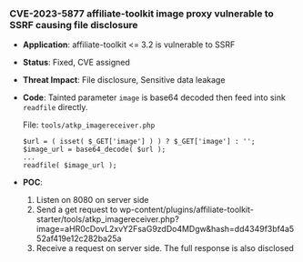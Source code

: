### CVE-2023-5877 affiliate-toolkit image proxy vulnerable to SSRF causing file disclosure 

- **Application**: affiliate-toolkit <= 3.2 is vulnerable to SSRF

- **Status**: Fixed, CVE assigned

- **Threat Impact**: File disclosure, Sensitive data leakage

- **Code**: Tainted parameter `image` is base64 decoded then feed into sink `readfile` directly.

  File: `tools/atkp_imagereceiver.php`

  ```
  $url = ( isset( $_GET['image'] ) ) ? $_GET['image'] : '';
  $image_url = base64_decode( $url );
  ...
  readfile( $image_url );
  ```

- **POC**:
  1. Listen on 8080 on server side
  1. Send a get request to wp-content/plugins/affiliate-toolkit-starter/tools/atkp_imagereceiver.php?image=aHR0cDovL2xvY2FsaG9zdDo4MDgw&hash=dd4349f3bf4a552af419e12c282ba25a
  1. Receive a request on server side. The full response is also disclosed

